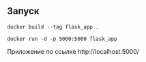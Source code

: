 ## Запуск

```docker build --tag flask_app . ```

```docker run -d -p 5000:5000 flask_app``` 

Приложение по ссылке http://localhost:5000/

